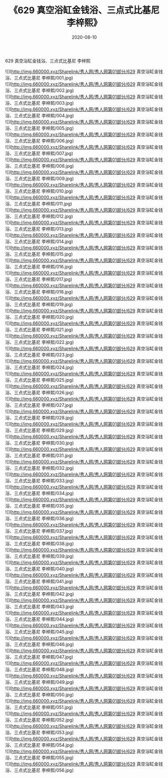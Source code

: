 ﻿---
layout: post
title:  《629 真空浴缸金钱浴、三点式比基尼 李梓熙》
date:   2020-08-10
img: http://img.660000.xyz/Sharelink/秀人网/秀人网第01部分/629 真空浴缸金钱浴、三点式比基尼 李梓熙/000.jpg
categories: [美女, 清纯, 唯美]
---

629 真空浴缸金钱浴、三点式比基尼 李梓熙

  ![](http://img.660000.xyz/Sharelink/秀人网/秀人网第01部分/629 真空浴缸金钱浴、三点式比基尼 李梓熙/001.jpg) <br> ![](http://img.660000.xyz/Sharelink/秀人网/秀人网第01部分/629 真空浴缸金钱浴、三点式比基尼 李梓熙/002.jpg) <br> ![](http://img.660000.xyz/Sharelink/秀人网/秀人网第01部分/629 真空浴缸金钱浴、三点式比基尼 李梓熙/003.jpg) <br> ![](http://img.660000.xyz/Sharelink/秀人网/秀人网第01部分/629 真空浴缸金钱浴、三点式比基尼 李梓熙/004.jpg) <br> ![](http://img.660000.xyz/Sharelink/秀人网/秀人网第01部分/629 真空浴缸金钱浴、三点式比基尼 李梓熙/005.jpg) <br> ![](http://img.660000.xyz/Sharelink/秀人网/秀人网第01部分/629 真空浴缸金钱浴、三点式比基尼 李梓熙/006.jpg) <br> ![](http://img.660000.xyz/Sharelink/秀人网/秀人网第01部分/629 真空浴缸金钱浴、三点式比基尼 李梓熙/007.jpg) <br> ![](http://img.660000.xyz/Sharelink/秀人网/秀人网第01部分/629 真空浴缸金钱浴、三点式比基尼 李梓熙/008.jpg) <br> ![](http://img.660000.xyz/Sharelink/秀人网/秀人网第01部分/629 真空浴缸金钱浴、三点式比基尼 李梓熙/009.jpg) <br> ![](http://img.660000.xyz/Sharelink/秀人网/秀人网第01部分/629 真空浴缸金钱浴、三点式比基尼 李梓熙/010.jpg) <br> ![](http://img.660000.xyz/Sharelink/秀人网/秀人网第01部分/629 真空浴缸金钱浴、三点式比基尼 李梓熙/011.jpg) <br> ![](http://img.660000.xyz/Sharelink/秀人网/秀人网第01部分/629 真空浴缸金钱浴、三点式比基尼 李梓熙/012.jpg) <br> ![](http://img.660000.xyz/Sharelink/秀人网/秀人网第01部分/629 真空浴缸金钱浴、三点式比基尼 李梓熙/013.jpg) <br> ![](http://img.660000.xyz/Sharelink/秀人网/秀人网第01部分/629 真空浴缸金钱浴、三点式比基尼 李梓熙/014.jpg) <br> ![](http://img.660000.xyz/Sharelink/秀人网/秀人网第01部分/629 真空浴缸金钱浴、三点式比基尼 李梓熙/015.jpg) <br> ![](http://img.660000.xyz/Sharelink/秀人网/秀人网第01部分/629 真空浴缸金钱浴、三点式比基尼 李梓熙/016.jpg) <br> ![](http://img.660000.xyz/Sharelink/秀人网/秀人网第01部分/629 真空浴缸金钱浴、三点式比基尼 李梓熙/017.jpg) <br> ![](http://img.660000.xyz/Sharelink/秀人网/秀人网第01部分/629 真空浴缸金钱浴、三点式比基尼 李梓熙/018.jpg) <br> ![](http://img.660000.xyz/Sharelink/秀人网/秀人网第01部分/629 真空浴缸金钱浴、三点式比基尼 李梓熙/019.jpg) <br> ![](http://img.660000.xyz/Sharelink/秀人网/秀人网第01部分/629 真空浴缸金钱浴、三点式比基尼 李梓熙/020.jpg) <br> ![](http://img.660000.xyz/Sharelink/秀人网/秀人网第01部分/629 真空浴缸金钱浴、三点式比基尼 李梓熙/021.jpg) <br> ![](http://img.660000.xyz/Sharelink/秀人网/秀人网第01部分/629 真空浴缸金钱浴、三点式比基尼 李梓熙/022.jpg) <br> ![](http://img.660000.xyz/Sharelink/秀人网/秀人网第01部分/629 真空浴缸金钱浴、三点式比基尼 李梓熙/023.jpg) <br> ![](http://img.660000.xyz/Sharelink/秀人网/秀人网第01部分/629 真空浴缸金钱浴、三点式比基尼 李梓熙/024.jpg) <br> ![](http://img.660000.xyz/Sharelink/秀人网/秀人网第01部分/629 真空浴缸金钱浴、三点式比基尼 李梓熙/025.jpg) <br> ![](http://img.660000.xyz/Sharelink/秀人网/秀人网第01部分/629 真空浴缸金钱浴、三点式比基尼 李梓熙/026.jpg) <br> ![](http://img.660000.xyz/Sharelink/秀人网/秀人网第01部分/629 真空浴缸金钱浴、三点式比基尼 李梓熙/027.jpg) <br> ![](http://img.660000.xyz/Sharelink/秀人网/秀人网第01部分/629 真空浴缸金钱浴、三点式比基尼 李梓熙/028.jpg) <br> ![](http://img.660000.xyz/Sharelink/秀人网/秀人网第01部分/629 真空浴缸金钱浴、三点式比基尼 李梓熙/029.jpg) <br> ![](http://img.660000.xyz/Sharelink/秀人网/秀人网第01部分/629 真空浴缸金钱浴、三点式比基尼 李梓熙/030.jpg) <br> ![](http://img.660000.xyz/Sharelink/秀人网/秀人网第01部分/629 真空浴缸金钱浴、三点式比基尼 李梓熙/031.jpg) <br> ![](http://img.660000.xyz/Sharelink/秀人网/秀人网第01部分/629 真空浴缸金钱浴、三点式比基尼 李梓熙/032.jpg) <br> ![](http://img.660000.xyz/Sharelink/秀人网/秀人网第01部分/629 真空浴缸金钱浴、三点式比基尼 李梓熙/033.jpg) <br> ![](http://img.660000.xyz/Sharelink/秀人网/秀人网第01部分/629 真空浴缸金钱浴、三点式比基尼 李梓熙/034.jpg) <br> ![](http://img.660000.xyz/Sharelink/秀人网/秀人网第01部分/629 真空浴缸金钱浴、三点式比基尼 李梓熙/035.jpg) <br> ![](http://img.660000.xyz/Sharelink/秀人网/秀人网第01部分/629 真空浴缸金钱浴、三点式比基尼 李梓熙/036.jpg) <br> ![](http://img.660000.xyz/Sharelink/秀人网/秀人网第01部分/629 真空浴缸金钱浴、三点式比基尼 李梓熙/037.jpg) <br> ![](http://img.660000.xyz/Sharelink/秀人网/秀人网第01部分/629 真空浴缸金钱浴、三点式比基尼 李梓熙/038.jpg) <br> ![](http://img.660000.xyz/Sharelink/秀人网/秀人网第01部分/629 真空浴缸金钱浴、三点式比基尼 李梓熙/039.jpg) <br> ![](http://img.660000.xyz/Sharelink/秀人网/秀人网第01部分/629 真空浴缸金钱浴、三点式比基尼 李梓熙/040.jpg) <br> ![](http://img.660000.xyz/Sharelink/秀人网/秀人网第01部分/629 真空浴缸金钱浴、三点式比基尼 李梓熙/041.jpg) <br> ![](http://img.660000.xyz/Sharelink/秀人网/秀人网第01部分/629 真空浴缸金钱浴、三点式比基尼 李梓熙/042.jpg) <br> ![](http://img.660000.xyz/Sharelink/秀人网/秀人网第01部分/629 真空浴缸金钱浴、三点式比基尼 李梓熙/043.jpg) <br> ![](http://img.660000.xyz/Sharelink/秀人网/秀人网第01部分/629 真空浴缸金钱浴、三点式比基尼 李梓熙/044.jpg) <br> ![](http://img.660000.xyz/Sharelink/秀人网/秀人网第01部分/629 真空浴缸金钱浴、三点式比基尼 李梓熙/045.jpg) <br> ![](http://img.660000.xyz/Sharelink/秀人网/秀人网第01部分/629 真空浴缸金钱浴、三点式比基尼 李梓熙/046.jpg) <br> ![](http://img.660000.xyz/Sharelink/秀人网/秀人网第01部分/629 真空浴缸金钱浴、三点式比基尼 李梓熙/047.jpg) <br> ![](http://img.660000.xyz/Sharelink/秀人网/秀人网第01部分/629 真空浴缸金钱浴、三点式比基尼 李梓熙/048.jpg) <br> ![](http://img.660000.xyz/Sharelink/秀人网/秀人网第01部分/629 真空浴缸金钱浴、三点式比基尼 李梓熙/049.jpg) <br> ![](http://img.660000.xyz/Sharelink/秀人网/秀人网第01部分/629 真空浴缸金钱浴、三点式比基尼 李梓熙/050.jpg) <br> ![](http://img.660000.xyz/Sharelink/秀人网/秀人网第01部分/629 真空浴缸金钱浴、三点式比基尼 李梓熙/051.jpg) <br> ![](http://img.660000.xyz/Sharelink/秀人网/秀人网第01部分/629 真空浴缸金钱浴、三点式比基尼 李梓熙/052.jpg) <br> ![](http://img.660000.xyz/Sharelink/秀人网/秀人网第01部分/629 真空浴缸金钱浴、三点式比基尼 李梓熙/053.jpg) <br> ![](http://img.660000.xyz/Sharelink/秀人网/秀人网第01部分/629 真空浴缸金钱浴、三点式比基尼 李梓熙/054.jpg) <br> ![](http://img.660000.xyz/Sharelink/秀人网/秀人网第01部分/629 真空浴缸金钱浴、三点式比基尼 李梓熙/055.jpg) <br> ![](http://img.660000.xyz/Sharelink/秀人网/秀人网第01部分/629 真空浴缸金钱浴、三点式比基尼 李梓熙/056.jpg) <br>